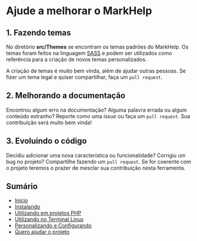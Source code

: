 # Ajude a melhorar o MarkHelp

## 1. Fazendo temas

No diretório **src/Themes** se encontram os temas padrões do MarkHelp. 
Os temas foram feitos na linguagem [SASS](https://sass-lang.com) e 
podem ser utilizados como referência para a criação de novos temas personalizados.

A criação de temas é muito bem vinda, além de ajudar outras pessoas.
Se fizer um tema legal e quiser compartilhar, faça um `pull request`.

## 2. Melhorando a documentação

Encontrou algum erro na documentação? Alguma palavra errada ou algum conteúdo estranho?
Reporte como uma *issue* ou faça um `pull request`. Sua contribuição será muito bem vinda!

## 3. Evoluindo o código

Decidiu adicionar uma nova característica ou funcionalidade? Corrigiu um bug no projeto?
Compartilhe fazendo um `pull request`. Se for coerente com o projeto teremos o prazer 
de mesclar sua contribuição nesta ferramenta.

## Sumário

-   [Início](index.md)
-   [Instalando](instalando.md)
-   [Utilizando em projetos PHP](utilizar-como-biblioteca.md)
-   [Utilizando no Terminal Linux](utilizar-no-terminal.md)
-   [Personalizando e Configurando](configuracoes.md)
-   [Quero ajudar o projeto](como-ajudar.md)

